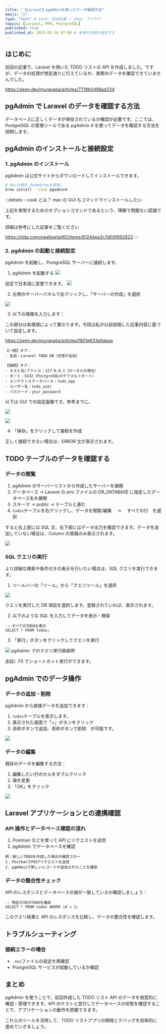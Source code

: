 ```yaml
---
title: "【Laravel】pgAdminを使ったデータ確認方法"
emoji: "🌟"
type: "tech" # tech: 技術記事 / idea: アイデア
topics: [Laravel, PHP, PostgreSQL]
published: true
published_at: 2025-03-26 07:00 # 未来の日時を指定する
---
```


## はじめに

前回の記事で、Laravel を用いた TODO リストの API を作成しました。ですが、データの処理が想定通りに行えているか、実際のデータを確認できていませんでした。

https://zenn.dev/muranaka/articles/7718b0498ad234

## pgAdmin で Laravel のデータを確認する方法

データベースに正しくデータが保存されているか確認が必要です。ここでは、PostgreSQL の管理ツールである pgAdmin 4 を使ってデータを確認する方法を説明します。

## pgAdmin のインストールと接続設定

### 1. pgAdmin のインストール

pgAdmin は公式サイトからダウンロードしてインストールできます。

```bash
# Macの場合（Homebrewを使用）
brew install --cask pgadmin4
```

:::details --cask とは？
mac の GUI もコマンドでインストールしたい

上記を実現するためのオプションコマンドであるという、理解で問題ない認識です。

詳細は参考にした記事をご覧ください

https://qiita.com/swallowtail62/items/61244ea3c7d00f692823
:::

### 2. pgAdmin の起動と接続設定

pgAdmin を起動し、PostgreSQL サーバーに接続します。

1. pgAdmin を起動する
   ![](/images/3f8f68af75d5d0/2025-03-12-12-49-07.png)

設定で日本語に変更できます。
![](/images/3f8f68af75d5d0/2025-03-12-12-50-04.png)

2. 左側のサーバーパネルで右クリックし、「サーバーの作成」を選択

![](/images/3f8f68af75d5d0/2025-03-12-12-51-31.png)

3. 以下の情報を入力します：

この部分は各環境によって異なります。今回は私が以前投稿した記事内容に基づいて設定します。

https://zenn.dev/muranaka/articles/f801e633e6abaa

```
【一般】タブ：
- 名前：Laravel TODO DB（任意の名前）

【接続】タブ：
- ホスト名/アドレス：127.0.0.1（ローカルの場合）
- ポート：5432（PostgreSQLのデフォルトポート）
- メンテナンスデータベース：todo_app
- ユーザー名：todo_user
- パスワード：your_password
```

以下は GUI での設定画像です。参考までに。

![](/images/3f8f68af75d5d0/2025-03-12-12-54-03.png)

![](/images/3f8f68af75d5d0/2025-03-12-12-54-25.png)

4. 「保存」をクリックして接続を作成

正しく接続できない場合は、ERROR 文が表示されます。

## TODO テーブルのデータを確認する

### データの閲覧

1. pgAdmin のサーバーリストから作成したサーバーを展開
2. データベース → Laravel の.env ファイルの DB_DATABASE に指定したデータベース名を展開
3. スキーマ → public → テーブルと進む
4. `todos`テーブルを右クリックし、データを閲覧/編集　 → 　すべての行　を選択

すると右上部には SQL 文、右下部にはデータ出力を確認できます。データを追加していない場合は、Column の情報のみ表示されます。

![](/images/3f8f68af75d5d0/2025-03-12-12-58-55.png)

### SQL クエリの実行

より詳細な検索や条件付きの表示を行いたい場合は、SQL クエリを実行できます。

1. ツールバーの「ツール」から「クエリツール」を選択

![](/images/3f8f68af75d5d0/2025-03-12-13-01-19.png)

クエリを実行した DB 項目を選択します。登録されていれば、表示されます。

2. 以下のような SQL を入力してデータを表示・検索

```sql:例
-- すべてのTODOを表示
SELECT * FROM todos;
```

3. 「実行」ボタンをクリックしてクエリを実行

![](/images/3f8f68af75d5d0/2025-03-12-13-02-46.png)
_pgAdmin でのクエリ実行画面例_

余談）F5 でショートカット実行ができます。

## pgAdmin でのデータ操作

### データの追加・削除

pgAdmin から直接データを追加できます：

1. `todos`テーブルを表示します。
2. 表示された画面で「+」ボタンをクリック
3. 赤枠ボタンで追加、青枠ボタンで削除　が可能です。

![](/images/3f8f68af75d5d0/2025-03-12-13-06-28.png)

### データの編集

既存のデータを編集する方法：

1. 編集したい行のセルをダブルクリック
2. 値を変更
3. 「OK」をクリック

![](/images/3f8f68af75d5d0/2025-03-12-13-07-22.png)

## Laravel アプリケーションとの連携確認

### API 操作とデータベース確認の流れ

1. Postman などを使って API にリクエストを送信
2. pgAdmin でデータベースを確認

```
例：新しいTODOを作成した場合の確認フロー
1. PostmanでPOSTリクエストを送信
2. pgAdminで新しいレコードが追加されたことを確認
```

### データの整合性チェック

API のレスポンスとデータベースの値が一致しているか確認しましょう：

```sql:例
-- 特定のIDのTODOを確認
SELECT * FROM todos WHERE id = 1;
```

このクエリ結果と API のレスポンスを比較し、データの整合性を確認します。

## トラブルシューティング

### 接続エラーの場合

- `.env`ファイルの設定を再確認
- PostgreSQL サービスが起動しているか確認

## まとめ

pgAdmin を使うことで、前回作成した TODO リスト API のデータを視覚的に確認・管理できます。API のテストと並行してデータベースの状態を確認することで、アプリケーションの動作を把握できます。

これらのツールを活用して、TODO リストアプリの開発とデバッグを効率的に進めていきましょう。
